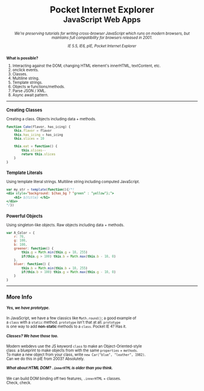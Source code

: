<h1 align="center"> <small>Pocket Internet Explorer<small> <br> JavaScript Web Apps </h1>
  

<p align="center">  
<i>
We're preserving tutorials for writing cross-browser JavaScript which runs 
on modern browsers, but maintains full compatibility for browsers released 
in 2001.
<br><br>
IE 5.5, IE6, pIE, Pocket Internet Explorer
<br><br>
</i>
</p>
  
  
**What is possible?**  
1. Interacting against the DOM, changing HTML element's innerHTML, textContent, etc.
2. onclick events.
3. Classes.
4. Multiline string.
5. Template strings.
6. Objects w functions/methods.
7. Parse JSON / XML.
8. Async await pattern.
  
***
   
### Creating Classes
Creating a class. Objects including data + methods.
```js
function Cake(flavor, has_icing) {
    this.flavor = flavor
    this.has_icing = has_icing
    this.slices = 10

    this.eat = function() {
        this.slices--
        return this.slices
    }
}
```
  
### Template Literals
Using template literal strings. Multiline string including computed JavaScript.
```js
var my_str = template(function(){/*!
<div style="background: ${has_bg ? "green" : "yellow"};">
    <h1> ${title} </h1>
</div>
*/})
```
  
### Powerful Objects
Using singleton-like objects. Raw objects including data + methods.
```js
var A_Color = {
    r: 70,
    g: 100,
    b: 100,
    greener: function() {
        this.g = Math.min(this.g + 10, 255)
        if(this.g > 100) this.b = Math.max(this.b - 10, 0)
    },
    bluer: function() {
        this.b = Math.min(this.b + 10, 255)
        if(this.b > 100) this.g = Math.max(this.g - 10, 0)
    }
}
```
  
***
  
## More Info
  

##### Yes, we have prototype.
In JavaScript, we have a few classics like `Math.round()`; a good example of  
a `class` with a `static` method. `prototype` isn't that at all. `prototype`  
is one way to add **non-static** methods to a `class`. Pocket IE 4? Has it.  

##### Classes? We have those too.
Modern webdevs use the JS keyword `class` to make an Object-Oriented-style  
class: a blueprint to make objects from with the same `properties` + `methods`.  
To make a new object from your class, write `new Car("blue", "leather", 1982)`.  
Can we do this in pIE from 2003? Absolutely.  
   
##### What about HTML DOM? `.innerHTML` is older than you think.
We can build DOM binding off two features, `.innerHTML` + classes.  
Check, check.
